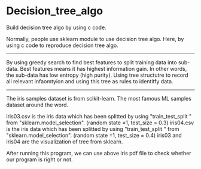 # Decision_tree_algo
Build decision tree algo by using c code.

Normally, people use sklearn module to use decision tree algo.
Here, by using c code to reproduce decision tree algo.

--------------------------------------------------------------------------------------------------------------

By using greedy search to find best features to split training data into sub-data.
Best features means it has highest information gain. In other words, the sub-data has low entropy (high purity).
Using tree structutre to record all relevant infaomtyion and using this tree as rules to identitfy data.

--------------------------------------------------------------------------------------------------------------

The iris samples dataset is from scikit-learn. The most famous ML samples dataset around the word.

iris03.csv is the iris data which has been splitted by using "train_test_split " from "sklearn.model_selection". (random state =1, test_size = 0.3)
iris04.csv is the iris data which has been splitted by using "train_test_split " from "sklearn.model_selection". (random state =1, test_size = 0.4)
iris03 and iris04 are the visualization of tree from sklearn.

After running this program, we can use above iris pdf file to check whether our program is right or not.

